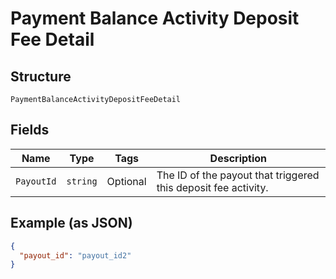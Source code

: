 
# Payment Balance Activity Deposit Fee Detail

## Structure

`PaymentBalanceActivityDepositFeeDetail`

## Fields

| Name | Type | Tags | Description |
|  --- | --- | --- | --- |
| `PayoutId` | `string` | Optional | The ID of the payout that triggered this deposit fee activity. |

## Example (as JSON)

```json
{
  "payout_id": "payout_id2"
}
```

